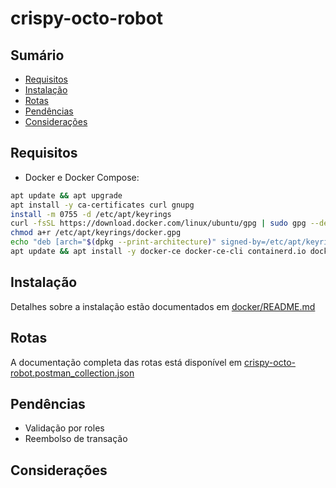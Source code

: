 # crispy-octo-robot

## Sumário
- [Requisitos](#requisitos)
- [Instalação](#instalação)
- [Rotas](#rotas)
- [Pendências](#pendências)
- [Considerações](#considerações)

## Requisitos

- Docker e Docker Compose:
```bash
apt update && apt upgrade
apt install -y ca-certificates curl gnupg
install -m 0755 -d /etc/apt/keyrings
curl -fsSL https://download.docker.com/linux/ubuntu/gpg | sudo gpg --dearmor > /etc/apt/keyrings/docker.gpg
chmod a+r /etc/apt/keyrings/docker.gpg
echo "deb [arch="$(dpkg --print-architecture)" signed-by=/etc/apt/keyrings/docker.gpg] https://download.docker.com/linux/ubuntu "$(. /etc/os-release && echo "$VERSION_CODENAME")" stable" | tee /etc/apt/sources.list.d/docker.list
apt update && apt install -y docker-ce docker-ce-cli containerd.io docker-buildx-plugin docker-compose-plugin
```

## Instalação
Detalhes sobre a instalação estão documentados em [docker/README.md](docker/README.md)

## Rotas
A documentação completa das rotas está disponível em [crispy-octo-robot.postman_collection.json](crispy-octo-robot.postman_collection.json)

## Pendências
- Validação por roles
- Reembolso de transação

## Considerações
